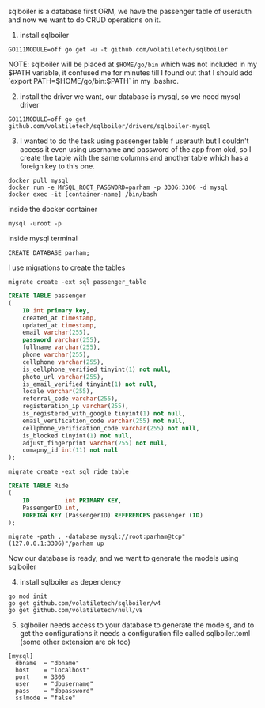 sqlboiler is a database first ORM, we have the passenger table of userauth and now we want to do CRUD operations on it.

1. install sqlboiler
```shell script
GO111MODULE=off go get -u -t github.com/volatiletech/sqlboiler
```
NOTE: sqlboiler will be placed at `$HOME/go/bin` which was not included in my $PATH variable, it confused me for minutes
till I found out that I should add `export PATH=$HOME/go/bin:$PATH` in my .bashrc.

2. install the driver we want, our database is mysql, so we need mysql driver
```shell script
GO111MODULE=off go get github.com/volatiletech/sqlboiler/drivers/sqlboiler-mysql
```

3. I wanted to do the task using passenger table f userauth but I couldn't access it even using username and password of
the app from okd, so I create the table with the same columns and another table which has a foreign key to this one.
```shell script
docker pull mysql
docker run -e MYSQL_ROOT_PASSWORD=parham -p 3306:3306 -d mysql
docker exec -it [container-name] /bin/bash
```
inside the docker container
```shell script
mysql -uroot -p
```
inside mysql terminal
```shell script
CREATE DATABASE parham;
```
I use migrations to create the tables
```shell script
migrate create -ext sql passenger_table
```

```sql
CREATE TABLE passenger
(
    ID int primary key,
    created_at timestamp,
    updated_at timestamp,
    email varchar(255),
    password varchar(255),
    fullname varchar(255),
    phone varchar(255),
    cellphone varchar(255),
    is_cellphone_verified tinyint(1) not null,
    photo_url varchar(255),
    is_email_verified tinyint(1) not null,
    locale varchar(255),
    referral_code varchar(255),
    registeration_ip varchar(255),
    is_registered_with_google tinyint(1) not null,
    email_verification_code varchar(255) not null,
    cellphone_verification_code varchar(255) not null,
    is_blocked tinyint(1) not null,
    adjust_fingerprint varchar(255) not null,
    comapny_id int(11) not null
);
```

```shell script
migrate create -ext sql ride_table
```

```sql
CREATE TABLE Ride
(
    ID          int PRIMARY KEY,
    PassengerID int,
    FOREIGN KEY (PassengerID) REFERENCES passenger (ID)
);
```

```shell script
migrate -path . -database mysql://root:parham@tcp"(127.0.0.1:3306)"/parham up
```

Now our database is ready, and we want to generate the models using sqlboiler<br/>

4. install sqlboiler as dependency
```shell script
go mod init
go get github.com/volatiletech/sqlboiler/v4
go get github.com/volatiletech/null/v8
```

5. sqlboiler needs access to your database to generate the models, and to get the configurations it needs a configuration 
file called sqlboiler.toml (some other extension are ok too)
```text
[mysql]
  dbname  = "dbname"
  host    = "localhost"
  port    = 3306
  user    = "dbusername"
  pass    = "dbpassword"
  sslmode = "false"
```